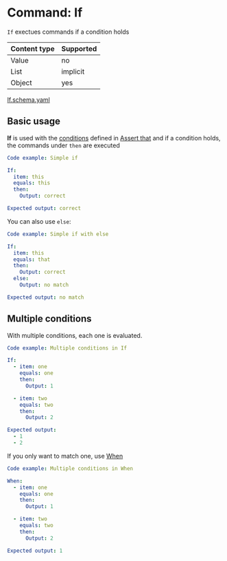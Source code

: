 # Command: If

`If` exectues commands if a condition holds

| Content type | Supported |
|--------------|-----------|
| Value        | no        |
| List         | implicit  |
| Object       | yes       |

[If.schema.yaml](If.schema.yaml)

## Basic usage

**If** is used with the [conditions](../testing/Assert%20that.md#conditions) defined
in [Assert that](../testing/Assert%20that.md) and if a condition holds, the commands under `then` are executed

```yaml instacli
Code example: Simple if

If:
  item: this
  equals: this
  then:
    Output: correct

Expected output: correct
```

You can also use `else`:

```yaml instacli
Code example: Simple if with else

If:
  item: this
  equals: that
  then:
    Output: correct
  else:
    Output: no match

Expected output: no match
```

## Multiple conditions

With multiple conditions, each one is evaluated.

```yaml instacli
Code example: Multiple conditions in If

If:
  - item: one
    equals: one
    then:
      Output: 1

  - item: two
    equals: two
    then:
      Output: 2

Expected output:
  - 1
  - 2
```

If you only want to match one, use [When](When.md)

```yaml instacli
Code example: Multiple conditions in When

When:
  - item: one
    equals: one
    then:
      Output: 1

  - item: two
    equals: two
    then:
      Output: 2

Expected output: 1
```